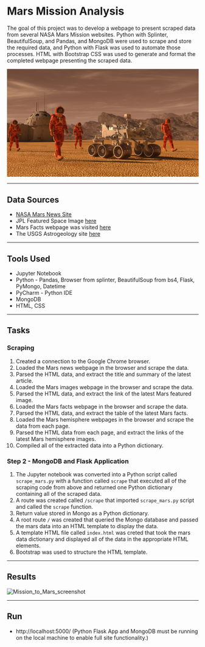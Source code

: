 # Mars Mission Analysis
The goal of this project was to develop a webpage to present scraped data from several NASA Mars Mission websites. Python with Splinter, BeautifulSoup, and Pandas, and MongoDB were used to scrape and store the required data, and Python with Flask was used to automate those processes. HTML with Bootstrap CSS was used to generate and format the completed webpage presenting the scraped data.

![mission_to_mars](Images/mission_to_mars.png)

---
## Data Sources
* [NASA Mars News Site](https://mars.nasa.gov/news/) 
* JPL Featured Space Image [here](https://www.jpl.nasa.gov/spaceimages/?search=&category=Mars)
* Mars Facts webpage was visited [here](https://space-facts.com/mars/)
* The USGS Astrogeology site [here](https://astrogeology.usgs.gov/search/results?q=hemisphere+enhanced&k1=target&v1=Mars) 

---
## Tools Used
* Jupyter Notebook
* Python - Pandas, Browser from splinter, BeautifulSoup from bs4, Flask, PyMongo, Datetime
* PyCharm - Python IDE
* MongoDB
* HTML, CSS

---
## Tasks
### Scraping
1.  Created a connection to the Google Chrome browser.
2.  Loaded the Mars news webpage in the browser and scrape the data.
3.  Parsed the HTML data, and extract the title and summary of the latest article.
4.  Loaded the Mars images webpage in the browser and scrape the data.
5.  Parsed the HTML data, and extract the link of the latest Mars featured image.
6.  Loaded the Mars facts webpage in the browser and scrape the data.
7.  Parsed the HTML data, and extract the table of the latest Mars facts.
8.  Loaded the Mars hemisphere webpages in the browser and scrape the data from each page.
9.  Parsed the HTML data from each page, and extract the links of the latest Mars hemisphere images.
10. Compiled all of the extracted data into a Python dictionary.


### Step 2 - MongoDB and Flask Application
1.  The Jupyter notebook was converted into a Python script called `scrape_mars.py` with a function called `scrape` that executed all of the scraping code from above and returned one Python dictionary containing all of the scraped data.
2. A route was created called `/scrape` that imported `scrape_mars.py` script and called the `scrape` function.
3. Return value stored in Mongo as a Python dictionary.
4. A root route `/` was created that queried the Mongo database and passed the mars data into an HTML template to display the data.
5. A template HTML file called `index.html` was creted that took the mars data dictionary and displayed all of the data in the appropriate HTML elements. 
6. Bootstrap was used to structure the HTML template.

---
## Results
 ![Mission_to_Mars_screenshot](https://user-images.githubusercontent.com/64673015/103445542-34599680-4c3b-11eb-9038-2f4680dc2e4e.PNG)
 
 ---
 ## Run
 * http://localhost:5000/ (Python Flask App and MongoDB must be running on the local machine to enable full site functionality.)






